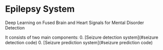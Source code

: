# Epilepsy System

Deep Learning on Fused Brain and Heart Signals for Mental Disorder Detection

It consists of two main components:
0. [Seizure detection system](#seizure detection code)
0. [Seizure prediction system](#seizure prediction code)